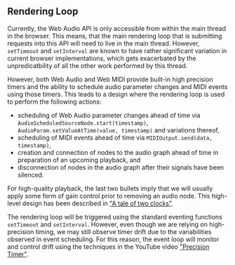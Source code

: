 ## Rendering Loop

Currently, the Web Audio API is only accessible from within the main thread in the browser. This means, that the main rendering loop that is submitting requests into this API will need to live in the main thread. However, `setTimeout` and `setInterval` are known to have rather significant variation in current browser implementations, which gets exacerbated by the unpredicatbility of all the other work performed by this thread.

However, both Web Audio and Web MIDI provide built-in high precision timers and the ability to schedule audio parameter changes and MIDI events using those timers. This leads to a design where the rendering loop is used to perform the following actions:

- scheduling of Web Audio parameter changes ahead of time via `AudioScheduledSourceNode.start(timestamp)`, `AudioParam.setValueAtTime(value, timestamp)` and variations thereof,
- scheduling of MIDI events ahead of time via `MIDIOutput.send(data, timestamp)`,
- creation and connection of nodes to the audio graph ahead of time in preparation of an upcoming playback, and
- disconnection of nodes in the audio graph after their signals have been silenced.

For high-quality playback, the last two bullets imply that we will usually apply some form of gain control prior to removing an audio node. This high-level design has been described in ["A tale of two clocks"](https://web.dev/articles/audio-scheduling).

The rendering loop will be triggered using the standard eventing functions `setTimeout` and `setInterval`. However, even though we are relying on high-precision timing, we may still observe timer drift due to the variabilities observed in event scheduling. For this reason, the event loop will monitor and control drift using the techniques in the YouTube video ["Precision Timer"](https://www.youtube.com/watch?v=x8PBWobv6NY).
